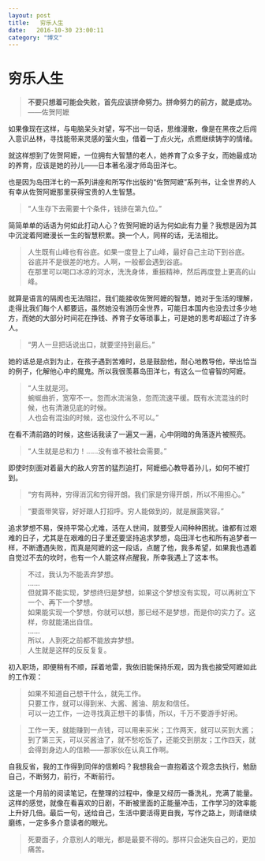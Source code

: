 ```yaml
---
layout: post
title:   穷乐人生
date:   2016-10-30 23:00:11
category: "博文"
---
```

#  穷乐人生



> **不要只想着可能会失败，首先应该拼命努力。拼命努力的前方，就是成功。**——佐贺阿嬷



如果像现在这样，与电脑呆头对望，写不出一句话，思维漫散，像是在黑夜之后闯入意识丛林，寻找能带来灵感的萤火虫，借着一丁点火光，点燃继续铸字的情绪。

就这样想到了佐贺阿嬷，一位拥有大智慧的老人，她养育了众多子女，而她最成功的养育，应该是她的孙儿——日本著名漫才师岛田洋七。

也是因为岛田洋七的一系列讲座和所写作出版的“佐贺阿嬷”系列书，让全世界的人有幸从佐贺阿嬷那里获得宝贵的人生智慧。



> “人生存下去需要十个条件，钱排在第九位。”



简简单单的话语为何如此打动人心？佐贺阿嬷的话为何如此有力量？我想是因为其中沉淀着阿嬷漫长一生的智慧积累。换一个人，同样的话，无法相比。



> 人生既有山峰也有谷底。如果一度登上了山峰，最好自己主动下到谷底。  
谷底并不是很差的地方。人啊，一般都会遇到谷底。  
在那里可以喝口冰凉的河水，洗洗身体，重振精神，然后再度登上更高的山峰。  



就算是语言的隔阂也无法阻拦，我们能接收佐贺阿嬷的智慧，她对于生活的理解，走得比我们每个人都要远，虽然她没有游历全世界，可能日本国内也没去过多少地方，而她的大部分时间花在挣钱、养育子女等琐事上，可是她的思考却超过了许多人。



> “男人一旦把话说出口，就要坚持到最后。”



她的话总是点到为止，在孩子遇到苦难时，总是鼓励他，耐心地教导他，举出恰当的例子，化解他心中的魔鬼。所以我很羡慕岛田洋七，有这么一位睿智的阿嬷。



> “人生就是河。  
蜿蜒曲折，宽窄不一。忽而水流湍急，忽而流速平缓。既有水流混浊的时候，也有清澈见底的时候。  
人也会有混浊的时候，这也没什么不可以。”  



在看不清前路的时候，这些话我读了一遍又一遍，心中阴暗的角落逐片被照亮。



> “人生就是总和力！……没有谁不被社会需要。”  



即使时刻面对着最大的敌人穷苦的猛烈追打，阿嬷细心教导着孙儿，如何不被打到。



> “穷有两种，穷得消沉和穷得开朗。我们家是穷得开朗，所以不用担心。”

> “要面带笑容，好好跟人打招呼。穷人能做到的，就是展露笑容。”



追求梦想不易，保持平常心尤难，活在人世间，就要受人间种种困扰。谁都有过艰难的日子，尤其是在艰难的日子里还要坚持追求梦想，岛田洋七也和所有追梦者一样，不断遭遇失败，而真是阿嬷的这一段话，点醒了他，我多希望，如果我也遇着自觉过不去的坎时，也有一个人能这样点醒我，所幸我遇上了这本书。



> 不过，我认为不能丢弃梦想。  
……  
但就算不能实现，梦想终归是梦想，如果这个梦想没有实现，可以再树立下一个、再下一个梦想。  
如果能实现一个梦想，你就可以想，那已经不是梦想，而是你的实力了。这样，你就能涌出自信。  
……  
所以，人到死之前都不能放弃梦想。  
人生就是这样的反反复复。  



初入职场，即便稍有不顺，踩着地雷，我依旧能保持乐观，因为我也接受阿嬷如此的工作观：



> 如果不知道自己想干什么，就先工作。  
只要工作，就可以得到米、大酱、酱油、朋友和信任。  
可以一边工作，一边寻找真正想干的事情，所以，千万不要游手好闲。  



> 工作一天，就能赚到一点钱，可以用来买米；工作两天，就可以买到大酱；到了第三天，可以买酱油了，就不愁吃饭了，还能交到朋友；工作四天，就会得到身边人的信赖——那家伙在认真工作啊。



自我反省，我的工作得到同伴的信赖吗？我想我会一直抱着这个观念去执行，勉励自己，不断努力，前行，不断前行。



这是一个月前的阅读笔记，在整理的过程中，像是又经历一番洗礼，充满了能量。这样的感觉，就像在看喜欢的日剧，不断被里面的正能量冲击，工作学习的效率能上升好几倍。最后一句，送给自己，生活中要活得更自我，写作之路上，则请继续磨练，一定多多介意读者的眼光。



> 死要面子，介意别人的眼光，都是最要不得的。那样只会迷失自己的，更加痛苦。



